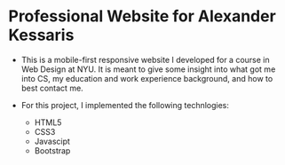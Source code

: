 # Professional Website for Alexander Kessaris

* This is a mobile-first responsive website I developed for a course in Web Design at NYU. It is meant to give some insight into what got me into CS, my education and work experience background, and how to best contact me.

* For this project, I implemented the following technlogies:
  * HTML5
  * CSS3
  * Javascipt
  * Bootstrap
